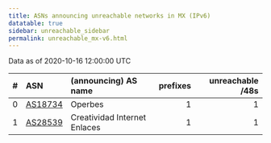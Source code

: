 ```yaml
---
title: ASNs announcing unreachable networks in MX (IPv6)
datatable: true
sidebar: unreachable_sidebar
permalink: unreachable_mx-v6.html
---
```


Data as of 2020-10-16 12:00:00 UTC


<div class="datatable-begin"></div>

|   # | ASN                                    | (announcing) AS name         |   prefixes |   unreachable /48s |
|----:|:---------------------------------------|:-----------------------------|-----------:|-------------------:|
|   0 | [AS18734](unreachable_AS18734-v6.html) | Operbes                      |          1 |                  1 |
|   1 | [AS28539](unreachable_AS28539-v6.html) | Creatividad Internet Enlaces |          1 |                  1 |

<div class="datatable-end"></div>